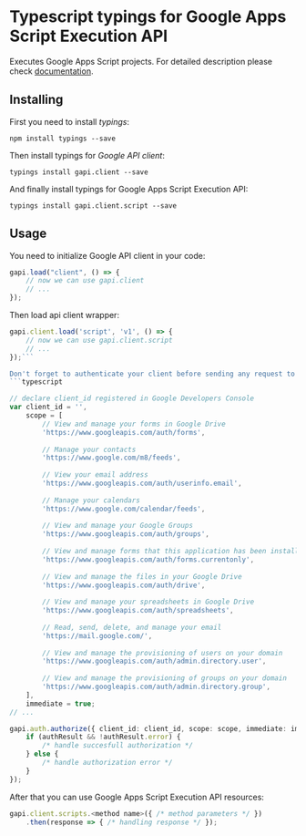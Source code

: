 # Typescript typings for Google Apps Script Execution API
Executes Google Apps Script projects.
For detailed description please check [documentation](https://developers.google.com/apps-script/execution/rest/v1/scripts/run).

## Installing

First you need to install *typings*:
```
npm install typings --save 
```

Then install typings for *Google API client*:
```
typings install gapi.client --save 
```

And finally install typings for Google Apps Script Execution API:
```
typings install gapi.client.script --save 
```

## Usage

You need to initialize Google API client in your code:
```typescript
gapi.load("client", () => { 
    // now we can use gapi.client
    // ... 
});
```

Then load api client wrapper:
```typescript
gapi.client.load('script', 'v1', () => {
    // now we can use gapi.client.script
    // ... 
});```

Don't forget to authenticate your client before sending any request to resources:
```typescript

// declare client_id registered in Google Developers Console
var client_id = '',
    scope = [     
        // View and manage your forms in Google Drive
        'https://www.googleapis.com/auth/forms',
    
        // Manage your contacts
        'https://www.google.com/m8/feeds',
    
        // View your email address
        'https://www.googleapis.com/auth/userinfo.email',
    
        // Manage your calendars
        'https://www.google.com/calendar/feeds',
    
        // View and manage your Google Groups
        'https://www.googleapis.com/auth/groups',
    
        // View and manage forms that this application has been installed in
        'https://www.googleapis.com/auth/forms.currentonly',
    
        // View and manage the files in your Google Drive
        'https://www.googleapis.com/auth/drive',
    
        // View and manage your spreadsheets in Google Drive
        'https://www.googleapis.com/auth/spreadsheets',
    
        // Read, send, delete, and manage your email
        'https://mail.google.com/',
    
        // View and manage the provisioning of users on your domain
        'https://www.googleapis.com/auth/admin.directory.user',
    
        // View and manage the provisioning of groups on your domain
        'https://www.googleapis.com/auth/admin.directory.group',
    ],
    immediate = true;
// ...

gapi.auth.authorize({ client_id: client_id, scope: scope, immediate: immediate }, authResult => {
    if (authResult && !authResult.error) {
        /* handle succesfull authorization */
    } else {
        /* handle authorization error */
    }
});            
```

After that you can use Google Apps Script Execution API resources:

```typescript
gapi.client.scripts.<method name>({ /* method parameters */ })
    .then(response => { /* handling response */ });
```